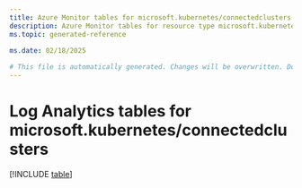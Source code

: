 ```yaml
---
title: Azure Monitor tables for microsoft.kubernetes/connectedclusters
description: Azure Monitor tables for resource type microsoft.kubernetes/connectedclusters
ms.topic: generated-reference
   
ms.date: 02/18/2025

# This file is automatically generated. Changes will be overwritten. Do not change this file directly.
---
```


# Log Analytics tables for microsoft.kubernetes/connectedclusters  

[!INCLUDE [table](~/reusable-content/ce-skilling/azure/includes/azure-monitor/reference/tables/microsoft-kubernetes_connectedclusters-include.md)]

